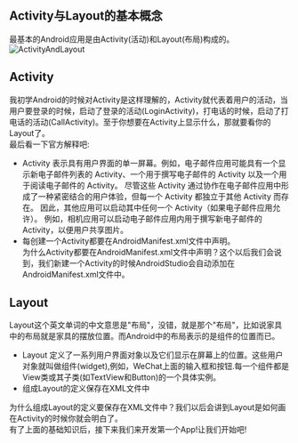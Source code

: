 ## Activity与Layout的基本概念
最基本的Android应用是由Activity(活动)和Layout(布局)构成的。  
![ActivityAndLayout](https://github.com/stepfencurryxiao/30DaysOfAndroid/blob/master/docs/Day02/image/LayoutAndActivity.png)
## Activity
我初学Android的时候对Activity是这样理解的，Activity就代表着用户的活动，当用户要登录的时候，启动了登录的活动(LoginActivity)，打电话的时候，启动了打电话的活动(CallActivity)。至于你想要在Activity上显示什么，那就要看你的Layout了。  
最后看一下官方解释吧:  
* Activity 表示具有用户界面的单一屏幕。例如，电子邮件应用可能具有一个显示新电子邮件列表的 Activity、一个用于撰写电子邮件的 Activity 以及一个用于阅读电子邮件的 Activity。 尽管这些 Activity 通过协作在电子邮件应用中形成了一种紧密结合的用户体验，但每一个 Activity 都独立于其他 Activity 而存在。 因此，其他应用可以启动其中任何一个 Activity（如果电子邮件应用允许）。 例如，相机应用可以启动电子邮件应用内用于撰写新电子邮件的 Activity，以便用户共享图片。 
* 每创建一个Activity都要在AndroidManifest.xml文件中声明。  
为什么Activity都要在AndroidManifest.xml文件中声明？这个以后我们会说到，我们新建一个Activity的时候AndroidStudio会自动添加在AndroidManifest.xml文件中。  

## Layout
Layout这个英文单词的中文意思是"布局"，没错，就是那个"布局"，比如说家具中的布局就是家具的摆放位置。而Android中的布局表示的是组件的位置而已。  
* Layout 定义了一系列用户界面对象以及它们显示在屏幕上的位置。这些用户对象就叫做组件(widget),例如，WeChat上面的输入框和按钮.每一个组件都是View类或其子类(如TextView和Button)的一个具体实例。  
* 组成Layout的定义保存在XML文件中

为什么组成Layout的定义要保存在XML文件中？我们以后会讲到Layout是如何画在Activity的时候你就会明白了。  
有了上面的基础知识后，接下来我们来开发第一个App!让我们开始吧!  
